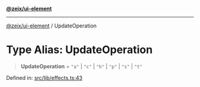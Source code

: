 [**@zeix/ui-element**](../README.md)

***

[@zeix/ui-element](../globals.md) / UpdateOperation

# Type Alias: UpdateOperation

> **UpdateOperation** = `"a"` \| `"c"` \| `"h"` \| `"p"` \| `"s"` \| `"t"`

Defined in: [src/lib/effects.ts:43](https://github.com/zeixcom/ui-element/blob/d13febaf363936558771161c1c4f66e2034f5ec3/src/lib/effects.ts#L43)
